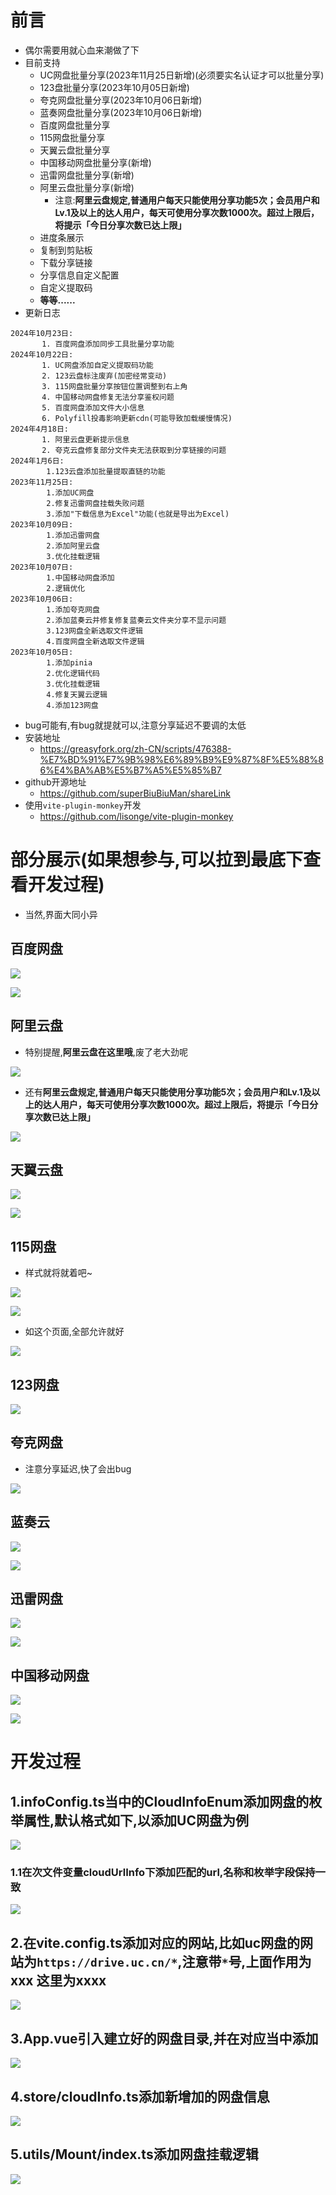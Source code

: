 # 前言

* 偶尔需要用就心血来潮做了下
* 目前支持
  * UC网盘批量分享(2023年11月25日新增)(必须要实名认证才可以批量分享)
  * 123盘批量分享(2023年10月05日新增)
  * 夸克网盘批量分享(2023年10月06日新增)
  * 蓝奏网盘批量分享(2023年10月06日新增)
  * 百度网盘批量分享
  * 115网盘批量分享
  * 天翼云盘批量分享
  * 中国移动网盘批量分享(新增)
  * 迅雷网盘批量分享(新增)
  * 阿里云盘批量分享(新增)
    * 注意:**阿里云盘规定,普通用户每天只能使用分享功能5次；会员用户和Lv.1及以上的达人用户，每天可使用分享次数1000次。超过上限后，将提示「今日分享次数已达上限」**
  * 进度条展示
  * 复制到剪贴板
  * 下载分享链接
  * 分享信息自定义配置
  * 自定义提取码
  * **等等......**
* 更新日志

```
2024年10月23日:
       1. 百度网盘添加同步工具批量分享功能
2024年10月22日:
       1. UC网盘添加自定义提取码功能
       2. 123云盘标注废弃(加密经常变动)
       3. 115网盘批量分享按钮位置调整到右上角
       4. 中国移动网盘修复无法分享鉴权问题
       5. 百度网盘添加文件大小信息
       6. Polyfill投毒影响更新cdn(可能导致加载缓慢情况)
2024年4月18日:
       1. 阿里云盘更新提示信息
       2. 夸克云盘修复部分文件夹无法获取到分享链接的问题
2024年1月6日:
        1.123云盘添加批量提取直链的功能
2023年11月25日:
        1.添加UC网盘
        2.修复迅雷网盘挂载失败问题
        3.添加"下载信息为Excel"功能(也就是导出为Excel)
2023年10月09日:
        1.添加迅雷网盘
        2.添加阿里云盘
        3.优化挂载逻辑
2023年10月07日:
        1.中国移动网盘添加
        2.逻辑优化
2023年10月06日: 
        1.添加夸克网盘
        2.添加蓝奏云并修复修复蓝奏云文件夹分享不显示问题
        3.123网盘全新选取文件逻辑
        4.百度网盘全新选取文件逻辑
2023年10月05日: 
        1.添加pinia
        2.优化逻辑代码
        3.优化挂载逻辑
        4.修复天翼云逻辑
        4.添加123网盘
```

* bug可能有,有bug就提就可以,注意分享延迟不要调的太低
* 安装地址
  * https://greasyfork.org/zh-CN/scripts/476388-%E7%BD%91%E7%9B%98%E6%89%B9%E9%87%8F%E5%88%86%E4%BA%AB%E5%B7%A5%E5%85%B7
* github开源地址
  * https://github.com/superBiuBiuMan/shareLink
* 使用`vite-plugin-monkey`开发
  * https://github.com/lisonge/vite-plugin-monkey


# 部分展示(如果想参与,可以拉到最底下查看开发过程)

* 当然,界面大同小异

## 百度网盘

![](https://s2.loli.net/2023/12/10/j64rA9vhDwCipky.gif)

![](https://s2.loli.net/2023/12/10/HQ1KtY4obycLOVa.png)

## 阿里云盘

* 特别提醒,**阿里云盘在这里哦**,废了老大劲呢

![](https://s2.loli.net/2023/12/10/oxhYR78azN3wHZQ.png)

* 还有**阿里云盘规定,普通用户每天只能使用分享功能5次；会员用户和Lv.1及以上的达人用户，每天可使用分享次数1000次。超过上限后，将提示「今日分享次数已达上限」**

![](https://s2.loli.net/2023/12/10/TkPgUNzbBaXOIc1.png)

## 天翼云盘

![](https://s2.loli.net/2023/12/10/OAIiMtWQxc2S4YG.png)

![](https://s2.loli.net/2023/12/10/RPOM6W9DZcf4XTx.png)

## 115网盘

* 样式就将就着吧~

![](https://s2.loli.net/2023/12/10/PxJ5czymWDE9ljr.png)

![](https://s2.loli.net/2023/12/10/HQ9RCgUq4zmSyO2.png)

* 如这个页面,全部允许就好

![](https://s2.loli.net/2023/12/10/NabQhgtKIo4EZFz.png)

## 123网盘

![](https://s2.loli.net/2023/12/10/tqJIAsnN37eS4uZ.png)

## 夸克网盘

* 注意分享延迟,快了会出bug

![](https://s2.loli.net/2023/12/10/GrO7lBhEWPNy4uC.png)



## 蓝奏云

![](https://s2.loli.net/2023/12/10/qhtzU4wQmRWJYrb.png)

![](https://s2.loli.net/2023/12/10/Z8HJpS59OgYIczN.png)

## 迅雷网盘

![](https://s2.loli.net/2023/12/10/OQhYUAPKziLJVC2.png)

![](https://s2.loli.net/2023/12/10/vyDIdQVTmUgMunO.png)

## 中国移动网盘

![](https://s2.loli.net/2023/12/10/KIOcdYCSpZQuXyH.png)

![](https://s2.loli.net/2023/12/10/qambuEHvdytZKDc.png)
# 开发过程

## 1.infoConfig.ts当中的CloudInfoEnum添加网盘的枚举属性,默认格式如下,以添加UC网盘为例

![](https://s2.loli.net/2023/11/25/mxZMPlAjeiLGFKS.png)

### 1.1在次文件变量cloudUrlInfo下添加匹配的url,名称和枚举字段保持一致

![](https://s2.loli.net/2023/11/25/SneGP1WsEfw2AhT.png)

## 2.在vite.config.ts添加对应的网站,比如uc网盘的网站为`https://drive.uc.cn/*`,注意带`*`号,上面作用为xxx  这里为xxxx

![](https://s2.loli.net/2023/11/25/EJe8qxovQaDdAnI.png)

## 3.App.vue引入建立好的网盘目录,并在对应当中添加

![](https://s2.loli.net/2023/11/25/pCZEbfdDM36hlAJ.png)

## 4.store/cloudInfo.ts添加新增加的网盘信息

![](https://s2.loli.net/2023/11/25/Q1deRwTtnzXPuWr.png)

## 5.utils/Mount/index.ts添加网盘挂载逻辑

![](https://s2.loli.net/2023/11/25/D2gavBwXLr8mRNu.png)
